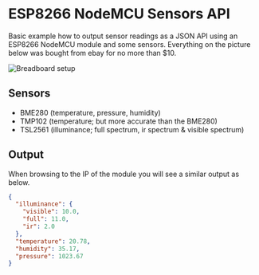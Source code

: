 # ESP8266 NodeMCU Sensors API

Basic example how to output sensor readings as a JSON API using an ESP8266 NodeMCU module and some sensors. Everything on the picture below was bought from ebay for no more than $10.

![Breadboard setup](https://wouterdeschuyter.be/static/media/7d4b6e21-5a94-4166-9fff-55c653fbb57e.jpeg)

## Sensors

- BME280 (temperature, pressure, humidity)
- TMP102 (temperature; but more accurate than the BME280)
- TSL2561 (illuminance; full spectrum, ir spectrum & visible spectrum)

## Output

When browsing to the IP of the module you will see a similar output as below.

```json
{
  "illuminance": {
    "visible": 10.0,
    "full": 11.0,
    "ir": 2.0
  },
  "temperature": 20.78,
  "humidity": 35.17,
  "pressure": 1023.67
}
```
